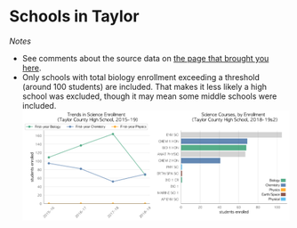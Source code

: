 # Schools in Taylor  
*Notes*
- See comments about the source data on [the page that brought you here](https://adamlamee.github.io/FL-K12-analyses/plots/District_pages/Taylor.html).  
- Only schools with total biology enrollment exceeding a threshold (around 100 students) are included. That makes it less likely a high school was excluded, though it may mean some middle schools were included.  
![](../School_plots/TAYLOR/TAYLOR_COU.png)
